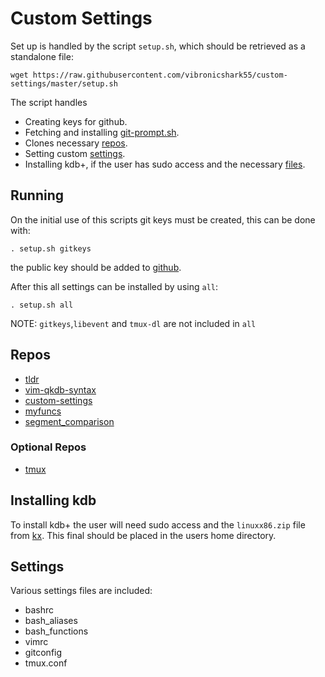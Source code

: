 # Custom Settings

Set up is handled by the script `setup.sh`, which should be retrieved as a standalone file:

```
wget https://raw.githubusercontent.com/vibronicshark55/custom-settings/master/setup.sh
```

The script handles
* Creating keys for github.
* Fetching and installing [git-prompt.sh](https://github.com/git/git/blob/master/contrib/completion/git-prompt.sh).
* Clones necessary [repos](https://github.com/vibronicshark55/custom-settings#repos).
* Setting custom [settings](https://github.com/vibronicshark55/custom-settings#settings).
* Installing kdb+, if the user has sudo access and the necessary [files](https://github.com/vibronicshark55/custom-settings#installing-kdb).


## Running

On the initial use of this scripts git keys must be created,
this can be done with:
```
. setup.sh gitkeys
```
the public key should be added to [github](https://github.com/settings/keys).

After this all settings can be installed by using `all`:
```
. setup.sh all
```
NOTE: `gitkeys`,`libevent` and `tmux-dl` are not included in `all`


## Repos

* [tldr](https://github.com/raylee/tldr)
* [vim-qkdb-syntax](https://github.com/katusk/vim-qkdb-syntax)
* [custom-settings](https://github.com/vibronicshark55/custom-settings)
* [myfuncs](https://github.com/vibronicshark55/myfuncs)
* [segment_comparison](https://github.com/vibronicshark55/segment_comparison)

### Optional Repos

* [tmux](https://github.com/tmux/tmux.git)

## Installing kdb
To install kdb+ the user will need sudo access and the `linuxx86.zip` file from [kx](https://kx.com/download/).
This final should be placed in the users home directory.

## Settings

Various settings files are included:

* bashrc
* bash_aliases
* bash_functions
* vimrc
* gitconfig
* tmux.conf
